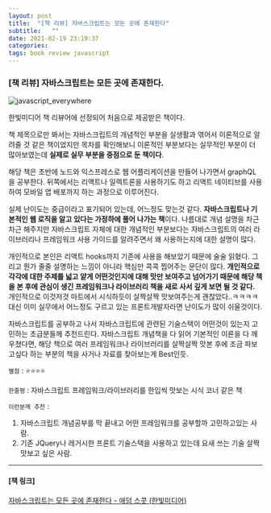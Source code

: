 ```yaml
---
layout: post
title:  "[책 리뷰] 자바스크립트는 모든 곳에 존재한다"
subtitle:   ""
date: 2021-02-19 23:19:37
categories: 
tags: book review javascript
---
```


### [책 리뷰] 자바스크립트는 모든 곳에 존재한다.

![javascript_everywhere](https://tva1.sinaimg.cn/large/008eGmZEgy1go2fhtzhu0j31500u07mm.jpg)

한빛미디어 책 리뷰어에 선정되어 처음으로 제공받은 책이다.

책 제목으로만 봐서는 자바스크립트의 개념적인 부분을 실생활과 엮어서 이론적으로 알려줄 것 같은 책이었지만 목차를 확인해보니 이론적인 부분보다는 실무적인 부분이 더 많아보였는데 **실제로 실무 부분을 중점으로 둔 책이다**.

해당 책은 초반에 노드와 익스프레스로 웹 어플리케이션을 만들어 나가면서 graphQL을 공부한다. 뒤쪽에서는 리액트나 일렉트론을 사용하기도 하고 리액트 네이티브를 사용하여 모바일 앱 배포까지 하는 과정으로 이루어진다.

실제 난이도는 중급이라고 표기되어 있는데, 어느정도 맞는것 같다. **자바스크립트나 기본적인 웹 로직을 알고 있다는 가정하에 풀어 나가는 책**이다. 나름대로 개념 설명을 차근차근 해주지만 자바스크립트 자체에 대한 개념적인 부분보다는 자바스크립트의 여러 라이브러리나 프레임워크 사용 가이드를 알려주면서 왜 사용하는지에 대한 설명이 많다.

개인적으로 본인은 리액트 hooks까지 기존에 사용을 해보았기 때문에 술술 읽혔다. 그리고 뭔가 줄줄 설명하는 느낌이 아니라 핵심만 콕콕 찝어주는 문단이 많다. **개인적으로 각각에 대한 주제를 넓고 얕게 어떤것인지에 대해 맛만 보여주고 넘어가기 때문에 해당 책을 본 후에 관심이 생긴 프레임워크나 라이브러리 책을 새로 사서 깊게 보면 될 것 같다.** 개인적으로 이것저것 마트에서 시식하듯이 살짝살짝 맛보여주는게 괜찮았다..ㅋㅋㅋㅋ 대신 이미 실무에서 어느정도 구르고 있는 프론트개발자라면 난이도가 많이 쉬울것이다.

자바스크립트를 공부하고 나서 자바스크립트에 관련된 기술스택이 어떤것이 있는지 고민하는 초급분들께 추천드린다. 자바스크립트 개념책을 다 읽어 기본적인 이론을 다 깨우쳤다면, 해당 책으로 여러 프레임워크나 라이브러리를 살짝살짝 맛본 후에 조금 파보고싶다 하는 부분의 책을 사거나 자료를 찾아보는게 Best인듯.

`별점` : ⭐️⭐️⭐️⭐️

`한줄평` : 자바스크립트 프레임워크/라이브러리를 한입씩 맛보는 시식 코너 같은 책

`이런분께 추천` :  
1. 자바스크립트 개념공부를 막 끝내고 어떤 프레임워크를 공부할까 고민하고있는 사람.
2. 기존 JQuery나 레거시한 프론트 기술스택을 사용하고 있는데 요새 쓰는 기술 살짝 맛보고 싶은 사람.

- - -
#### [책 링크]

[자바스크립트는 모든 곳에 존재한다 - 애덤 스콧 (한빛미디어)](https://www.hanbit.co.kr/store/books/look.php?p_code=B5225420272)